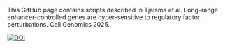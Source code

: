 This GitHub page contains scripts described in Tjalsma et al. Long-range enhancer-controlled genes are hyper-sensitive to regulatory factor perturbations. Cell Genomics 2025.

[![DOI](https://zenodo.org/badge/901751352.svg)](https://doi.org/10.5281/zenodo.14731771)
